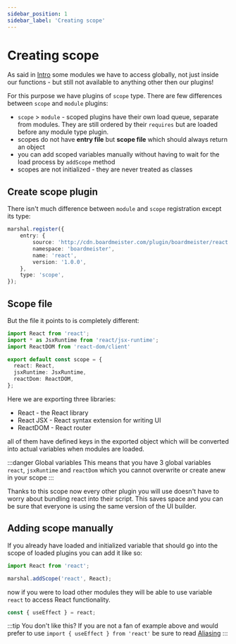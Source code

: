 ```yaml
---
sidebar_position: 1
sidebar_label: 'Creating scope'
---
```


# Creating scope

As said in [Intro](../README.md) some modules we have to access globally, not just inside our functions - but still not
available to anything other then our plugins!

For this purpose we have plugins of `scope` type. There are few differences between `scope` and `module` plugins:
- `scope` > `module` - scoped plugins have their own load queue, separate from modules. They are still ordered by their
 `requires` but are loaded before any module type plugin.
- scopes do not have __entry file__ but __scope file__ which should always return an object
- you can add scoped variables manually without having to wait for the load process by `addScope` method
- scopes are not initialized - they are never treated as classes

## Create scope plugin

There isn't much difference between `module` and `scope` registration except its type:

```ts title="manager.ts"
marshal.register({
    entry: {
        source: 'http://cdn.boardmeister.com/plugin/boardmeister/react',
        namespace: 'boardmeister',
        name: 'react',
        version: '1.0.0',
    },
    type: 'scope',
});
```
## Scope file

But the file it points to is completely different:

```ts title="react.scope.ts"
import React from 'react';
import * as JsxRuntime from 'react/jsx-runtime';
import ReactDOM from 'react-dom/client'

export default const scope = {
  react: React,
  jsxRuntime: JsxRuntime,
  reactDom: ReactDOM,
};
```

Here we are exporting three libraries:
- React - the React library
- React JSX - React syntax extension for writing UI
- ReactDOM - React router

all of them have defined keys in the exported object which will be converted into actual variables when modules are
loaded.

:::danger Global variables
This means that you have 3 global variables `react`, `jsxRuntime` and `reactDom` which you cannot overwrite or create
anew in your scope
:::

Thanks to this scope now every other plugin you will use doesn't have to worry about bundling react into their script.
This saves space and you can be sure that everyone is using the same version of the UI builder.

## Adding scope manually

If you already have loaded and initialized variable that should go into the scope of loaded plugins you can add
it like so:

```ts title="manager.ts"
import React from 'react';

marshal.addScope('react', React);
```

now if you were to load other modules they will be able to use variable `react` to access React functionality.

```ts title="plugin.ts"
const { useEffect } = react;
```

:::tip You don't like this?
If you are not a fan of example above and would prefer to use `import { useEffect } from 'react'` be sure to read
[Aliasing](./aliasing.md)
:::